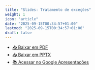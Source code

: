 ```yaml
---
title: "Slides: Tratamento de exceções"
weight: 1
icon: "article"
date: "2025-09-15T00:34:57+01:00"
lastmod: "2025-09-15T00:34:57+01:00"
draft: false
---
```


- [📥 Baixar em PDF](/slides/Tratamento-de-Excecoes/Tratamento-de-Excecoes.pdf)
- [📥 Baixar em PPTX](/slides/Tratamento-de-Excecoes/Tratamento-de-Excecoes.pptx)
- [📚 Acessar no Google Apresentações](https://docs.google.com/presentation/d/1dxaCYRz_bBdYbek54xI7_8UCNaxQHn9OLLaz1ps6agM/edit?usp=sharing)

